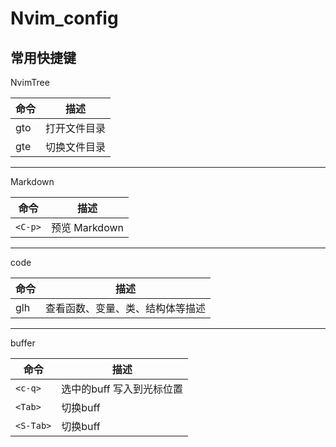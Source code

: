 # Nvim\_config

## 常用快捷键

NvimTree

| 命令 | 描述         |
| ---- | ------------ |
| gto  | 打开文件目录 |
| gte  | 切换文件目录 |

***

Markdown

| 命令    | 描述          |
| ------- | ------------- |
| `<C-p>` | 预览 Markdown |

***

code

|命令|描述|
|---|-----|
|glh|查看函数、变量、类、结构体等描述|

***

buffer

|命令|描述|
|----|---|
|`<c-q>`|选中的buff 写入到光标位置|
|`<Tab>`|切换buff|
|`<S-Tab>`|切换buff|

